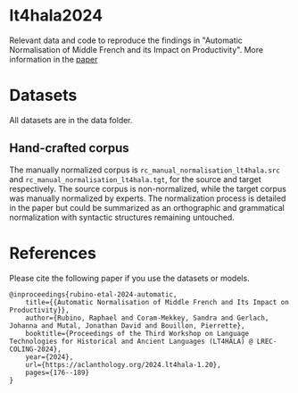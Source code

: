 # lt4hala2024
Relevant data and code to reproduce the findings in "Automatic Normalisation of Middle French and its Impact on Productivity".
More information in the [paper](https://aclanthology.org/2024.lt4hala-1.20/)

# Datasets
All datasets are in the data folder.

## Hand-crafted corpus
The manually normalized corpus is `rc_manual_normalisation_lt4hala.src` and `rc_manual_normalisation_lt4hala.tgt`, for the source and target respectively. The source corpus is non-normalized, while the target corpus was manually normalized by experts. The normalization process is detailed in the paper but could be summarized as an orthographic and grammatical normalization with syntactic structures remaining untouched.

# References
Please cite the following paper if you use the datasets or models.
```
@inproceedings{rubino-etal-2024-automatic,
    title={{Automatic Normalisation of Middle French and Its Impact on Productivity}},
    author={Rubino, Raphael and Coram-Mekkey, Sandra and Gerlach, Johanna and Mutal, Jonathan David and Bouillon, Pierrette},
    booktitle={Proceedings of the Third Workshop on Language Technologies for Historical and Ancient Languages (LT4HALA) @ LREC-COLING-2024},
    year={2024},
    url={https://aclanthology.org/2024.lt4hala-1.20},
    pages={176--189}
}
```
